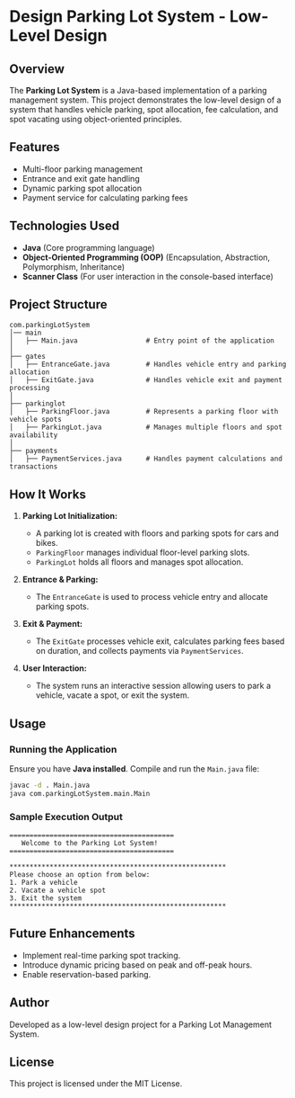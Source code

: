 # Design Parking Lot System - Low-Level Design

## Overview
The **Parking Lot System** is a Java-based implementation of a parking management system. This project demonstrates the low-level design of a system that handles vehicle parking, spot allocation, fee calculation, and spot vacating using object-oriented principles.

## Features
- Multi-floor parking management
- Entrance and exit gate handling
- Dynamic parking spot allocation
- Payment service for calculating parking fees

## Technologies Used
- **Java** (Core programming language)
- **Object-Oriented Programming (OOP)** (Encapsulation, Abstraction, Polymorphism, Inheritance)
- **Scanner Class** (For user interaction in the console-based interface)

## Project Structure
```
com.parkingLotSystem
│── main
│   ├── Main.java                 # Entry point of the application
│
├── gates
│   ├── EntranceGate.java         # Handles vehicle entry and parking allocation
│   ├── ExitGate.java             # Handles vehicle exit and payment processing
│
├── parkinglot
│   ├── ParkingFloor.java         # Represents a parking floor with vehicle spots
│   ├── ParkingLot.java           # Manages multiple floors and spot availability
│
├── payments
│   ├── PaymentServices.java      # Handles payment calculations and transactions
```

## How It Works
1. **Parking Lot Initialization:**
   - A parking lot is created with floors and parking spots for cars and bikes.
   - `ParkingFloor` manages individual floor-level parking slots.
   - `ParkingLot` holds all floors and manages spot allocation.

2. **Entrance & Parking:**
   - The `EntranceGate` is used to process vehicle entry and allocate parking spots.

3. **Exit & Payment:**
   - The `ExitGate` processes vehicle exit, calculates parking fees based on duration, and collects payments via `PaymentServices`.

4. **User Interaction:**
   - The system runs an interactive session allowing users to park a vehicle, vacate a spot, or exit the system.

## Usage
### Running the Application
Ensure you have **Java installed**. Compile and run the `Main.java` file:
```sh
javac -d . Main.java
java com.parkingLotSystem.main.Main
```

### Sample Execution Output
```
=========================================
   Welcome to the Parking Lot System!   
=========================================

******************************************************
Please choose an option from below:
1. Park a vehicle
2. Vacate a vehicle spot
3. Exit the system
******************************************************
```

## Future Enhancements
- Implement real-time parking spot tracking.
- Introduce dynamic pricing based on peak and off-peak hours.
- Enable reservation-based parking.

## Author
Developed as a low-level design project for a Parking Lot Management System.

## License
This project is licensed under the MIT License.

